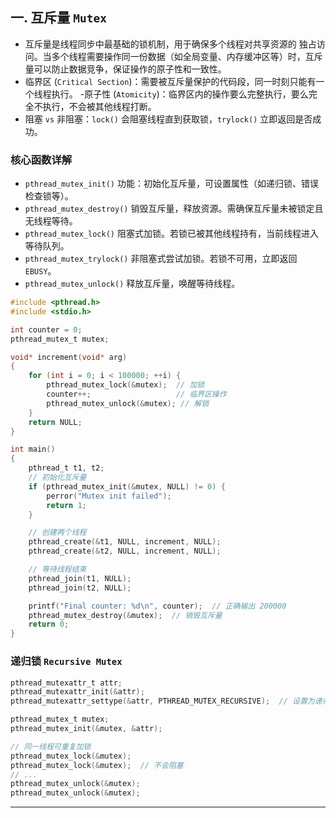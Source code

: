 ## 一. 互斥量 `Mutex`
- 互斥量是线程同步中最基础的锁机制，用于确保多个线程对共享资源的 独占访问。当多个线程需要操作同一份数据（如全局变量、内存缓冲区等）时，互斥量可以防止数据竞争，保证操作的原子性和一致性。
- 临界区 (`Critical Section`)：需要被互斥量保护的代码段，同一时刻只能有一个线程执行。
-原子性 (`Atomicity`)：临界区内的操作要么完整执行，要么完全不执行，不会被其他线程打断。
- 阻塞 `vs` 非阻塞：`lock()` 会阻塞线程直到获取锁，`trylock()` 立即返回是否成功。

### 核心函数详解
- `pthread_mutex_init()` 功能：初始化互斥量，可设置属性（如递归锁、错误检查锁等）。
- `pthread_mutex_destroy()` 销毁互斥量，释放资源。需确保互斥量未被锁定且无线程等待。
- `pthread_mutex_lock()` 阻塞式加锁。若锁已被其他线程持有，当前线程进入等待队列。
- `pthread_mutex_trylock()` 非阻塞式尝试加锁。若锁不可用，立即返回 `EBUSY`。
- `pthread_mutex_unlock()` 释放互斥量，唤醒等待线程。
 
```c
#include <pthread.h>
#include <stdio.h>

int counter = 0;
pthread_mutex_t mutex;

void* increment(void* arg)
{
    for (int i = 0; i < 100000; ++i) {
        pthread_mutex_lock(&mutex);  // 加锁
        counter++;                   // 临界区操作
        pthread_mutex_unlock(&mutex); // 解锁
    }
    return NULL;
}

int main()
{
    pthread_t t1, t2;
    // 初始化互斥量
    if (pthread_mutex_init(&mutex, NULL) != 0) {
        perror("Mutex init failed");
        return 1;
    }

    // 创建两个线程
    pthread_create(&t1, NULL, increment, NULL);
    pthread_create(&t2, NULL, increment, NULL);

    // 等待线程结束
    pthread_join(t1, NULL);
    pthread_join(t2, NULL);

    printf("Final counter: %d\n", counter);  // 正确输出 200000
    pthread_mutex_destroy(&mutex);  // 销毁互斥量
    return 0;
}
```

### 递归锁 `Recursive Mutex`
```c
pthread_mutexattr_t attr;
pthread_mutexattr_init(&attr);
pthread_mutexattr_settype(&attr, PTHREAD_MUTEX_RECURSIVE);  // 设置为递归锁

pthread_mutex_t mutex;
pthread_mutex_init(&mutex, &attr);

// 同一线程可重复加锁
pthread_mutex_lock(&mutex);
pthread_mutex_lock(&mutex);  // 不会阻塞
// ...
pthread_mutex_unlock(&mutex);
pthread_mutex_unlock(&mutex);
```

---
